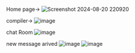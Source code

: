 Home page->
![Screenshot 2024-08-20 220920](https://github.com/user-attachments/assets/bf298930-316a-4e6a-99eb-037f625e8abb)

compiler->
![image](https://github.com/user-attachments/assets/534dff22-c137-409d-8286-091a95cfe366)

chat Room
![image](https://github.com/user-attachments/assets/fde1c54d-7b4f-4fb7-a2b4-251a780ddd8c)

new message arived
![image](https://github.com/user-attachments/assets/16c697f9-302d-4619-a47a-7361af0e5117)
![image](https://github.com/user-attachments/assets/763e5797-3813-4f97-b9b4-198ecac3d002)



